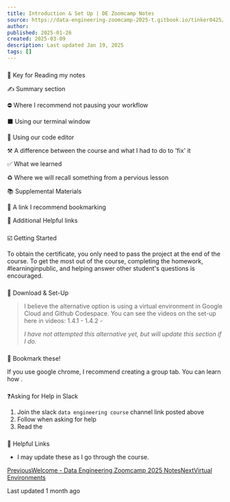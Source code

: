 ```yaml
---
title: Introduction & Set Up | DE Zoomcamp Notes
source: https://data-engineering-zoomcamp-2025-t.gitbook.io/tinker0425/introduction/introduction-and-set-up
author: 
published: 2025-01-26
created: 2025-03-09
description: Last updated Jan 19, 2025
tags: []
---
```

### 

🔑 Key for Reading my notes

✍️ Summary section

⛔ Where I recommend not pausing your workflow

⬛ Using our terminal window

📝 Using our code editor

⚒️ A difference between the course and what I had to do to 'fix' it

✅ What we learned

♻️ Where we will recall something from a pervious lesson

📚 Supplemental Materials

🔖 A link I recommend bookmarking

🔗 Additional Helpful links

### 

☑️ Getting Started

To obtain the certificate, you only need to pass the project at the end of the course. To get the most out of the course, completing the homework, #learninginpublic, and helping answer other student's questions is encouraged.

### 

🔽 Download & Set-Up

> I believe the alternative option is using a virtual environment in Google Cloud and Github Codespace. You can see the videos on the set-up here in videos: 1.4.1 - 1.4.2 -
> 
> *I have not attempted this alternative yet, but will update this section if I do.*

### 

🔖 Bookmark these!

If you use google chrome, I recommend creating a group tab. You can learn how .

### 

❓Asking for Help in Slack

1. Join the slack `data engineering course` channel link posted above
2. Follow when asking for help
3. Read the

### 

🔗 Helpful Links

- I may update these as I go through the course.

[PreviousWelcome - Data Engineering Zoomcamp 2025 Notes](https://data-engineering-zoomcamp-2025-t.gitbook.io/tinker0425)[NextVirtual Environments](https://data-engineering-zoomcamp-2025-t.gitbook.io/tinker0425/introduction/introduction-and-set-up/virtual-environments)

Last updated 1 month ago